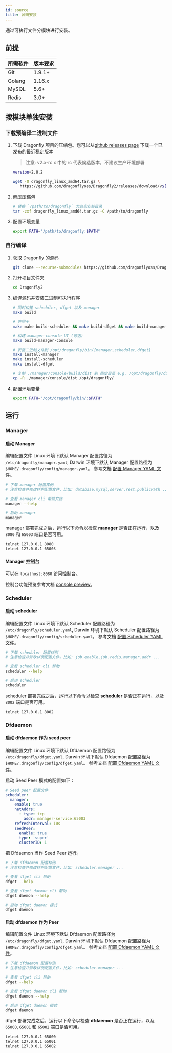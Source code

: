 ```yaml
---
id: source
title: 源码安装
---
```


通过可执行文件分模块进行安装。

## 前提

| 所需软件 | 版本要求 |
| -------- | -------- |
| Git      | 1.9.1+   |
| Golang   | 1.16.x   |
| MySQL    | 5.6+     |
| Redis    | 3.0+     |

## 按模块单独安装

### 下载预编译二进制文件

1. 下载 Dragonfly 项目的压缩包。您可以从[github releases page](https://github.com/dragonflyoss/Dragonfly2/releases) 下载一个已发布的最近稳定版本

   > 注意: v2.x-rc.x 中的 rc 代表候选版本，不建议生产环境部署

   ```bash
   version=2.0.2

   wget -O dragonfly_linux_amd64.tar.gz \
      https://github.com/dragonflyoss/Dragonfly2/releases/download/v${version}/dragonfly-${version}-linux-amd64.tar.gz
   ```

2. 解压压缩包

   ```bash
   # 替换 `/path/to/dragonfly` 为真实安装目录
   tar -zxf dragonfly_linux_amd64.tar.gz -C /path/to/dragonfly
   ```

3. 配置环境变量

   ```bash
   export PATH="/path/to/dragonfly:$PATH"
   ```

### 自行编译

1. 获取 Dragonfly 的源码

   ```bash
   git clone --recurse-submodules https://github.com/dragonflyoss/Dragonfly2.git
   ```

2. 打开项目文件夹

   ```bash
   cd Dragonfly2
   ```

3. 编译源码并安装二进制可执行程序

   ```bash
   # 同时构建 scheduler, dfget 以及 manager
   make build

   # 等同于
   make make build-scheduler && make build-dfget && make build-manager

   # 构建 manager-console UI (可选)
   make build-manager-console

   # 安装二进制文件到 /opt/dragonfly/bin/{manager,scheduler,dfget}
   make install-manager
   make install-scheduler
   make install-dfget

   # 复制 ./manager/console/build/dist 到 指定目录 e.g. /opt/dragonfly/dist (可选)
   cp -R ./manager/console/dist /opt/dragonfly/
   ```

4. 配置环境变量

   ```bash
   export PATH="/opt/dragonfly/bin/:$PATH"
   ```

## 运行

### Manager

#### 启动 Manager

编辑配置文件 Linux 环境下默认 Manager 配置路径为 `/etc/dragonfly/manager.yaml`, Darwin 环境下默认 Manager 配置路径为 `$HOME/.dragonfly/config/manager.yaml`。
参考文档 [配置 Manager YAML 文件](../../reference/configuration/manager.md)。

```bash
# 下载 manager 配置样例
# 注意检查并修改样例配置文件，比如: database.mysql,server.rest.publicPath ...

# 查看 manager cli 帮助文档
manager --help

# 启动 manager
manager
```

manager 部署完成之后，运行以下命令以检查 **manager** 是否正在运行，以及 `8080` 和 `65003` 端口是否可用。

```bash
telnet 127.0.0.1 8080
telnet 127.0.0.1 65003
```

#### Manager 控制台

可以在 `localhost:8080` 访问控制台。

控制台功能预览参考文档 [console preview](../../reference/manage-console.md)。

### Scheduler

#### 启动 scheduler

编辑配置文件 Linux 环境下默认 Scheduler 配置路径为 `/etc/dragonfly/scheduler.yaml`, Darwin 环境下默认 Scheduler 配置路径为 `$HOME/.dragonfly/config/scheduler.yaml`。
参考文档 [配置 Scheduler YAML 文件](../../reference/configuration/scheduler.md)。

```bash
# 下载 scheduler 配置样例
# 注意检查并修改样例配置文件，比如: job.enable,job.redis,manager.addr ...

# 查看 scheduler cli 帮助
scheduler --help

# 启动 scheduler
scheduler
```

scheduler 部署完成之后，运行以下命令以检查 **scheduler** 是否正在运行，以及 `8002` 端口是否可用。

```bash
telnet 127.0.0.1 8002
```

### Dfdaemon

#### 启动 dfdaemon 作为 seed peer

编辑配置文件 Linux 环境下默认 Dfdaemon 配置路径为 `/etc/dragonfly/dfget.yaml`, Darwin 环境下默认 Dfdaemon 配置路径为 `$HOME/.dragonfly/config/dfget.yaml`。
参考文档 [配置 Dfdaemon YAML 文件](../../reference/configuration/dfdaemon.md)。

启动 Seed Peer 模式的配置如下：

```yaml
# Seed peer 配置文件
scheduler:
  manager:
    enable: true
    netAddrs:
      - type: tcp
        addr: manager-service:65003
    refreshInterval: 10s
    seedPeer:
      enable: true
      type: 'super'
      clusterID: 1
```

把 Dfdaemon 当作 Seed Peer 运行。

```bash
# 下载 dfdaemon 配置样例
# 注意检查并修改样例配置文件，比如: scheduler.manager ...

# 查看 dfget cli 帮助
dfget --help

# 查看 dfget daemon cli 帮助
dfget daemon --help

# 启动 dfget daemon 模式
dfget daemon
```

#### 启动 dfdaemon 作为 Peer

编辑配置文件 Linux 环境下默认 Dfdaemon 配置路径为 `/etc/dragonfly/dfget.yaml`, Darwin 环境下默认 Dfdaemon 配置路径为 `$HOME/.dragonfly/config/dfget.yaml`。
参考文档 [配置 Dfdaemon YAML 文件](../../reference/configuration/dfdaemon.md)。

```bash
# 下载 dfdaemon 配置样例
# 注意检查并修改样例配置文件，比如: scheduler.manager ...

# 查看 dfget cli 帮助
dfget --help

# 查看 dfget daemon cli 帮助
dfget daemon --help

# 启动 dfget daemon 模式
dfget daemon
```

dfget 部署完成之后，运行以下命令以检查 **dfdaemon** 是否正在运行，以及 `65000`, `65001` 和 `65002` 端口是否可用。

```bash
telnet 127.0.0.1 65000
telnet 127.0.0.1 65001
telnet 127.0.0.1 65002
```
